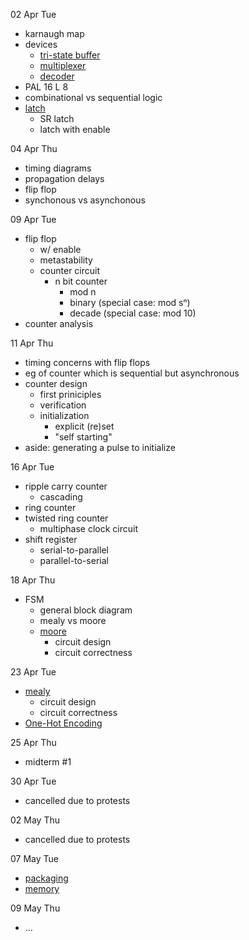 02 Apr Tue
 - karnaugh map
 - devices
    - [tri-state buffer](tri-state-buffer.md)
    - [multiplexer](multiplexer.md)
    - [decoder](decoder.md)
 - PAL 16 L 8
 - combinational vs sequential logic
 - [latch](latch.md)
    - SR latch
    - latch with enable

04 Apr Thu
 - timing diagrams
 - propagation delays
 - flip flop
 - synchonous vs asynchonous

09 Apr Tue
 - flip flop
    - w/ enable
    - metastability
    - counter circuit
       - n bit counter
          - mod n
          - binary (special case: mod sⁿ)
          - decade (special case: mod 10)
 - counter analysis

11 Apr Thu
 - timing concerns with flip flops
 - eg of counter which is sequential but asynchronous
 - counter design
    - first priniciples
    - verification
    - initialization
       - explicit (re)set
       - "self starting"
 - aside: generating a pulse to initialize

16 Apr Tue
 - ripple carry counter
    - cascading
 - ring counter
 - twisted ring counter
    - multiphase clock circuit
 - shift register
    - serial-to-parallel
    - parallel-to-serial

18 Apr Thu
 - FSM
    - general block diagram
    - mealy vs moore
    - [moore](moore.md)
       - circuit design
       - circuit correctness

23 Apr Tue
 - [mealy](mealy.md)
    - circuit design
    - circuit correctness
 - [One-Hot Encoding](one-hot.md)

25 Apr Thu
 - midterm #1

30 Apr Tue
 - cancelled due to protests

02 May Thu
 - cancelled due to protests

07 May Tue
 - [packaging](packaging.md)
 - [memory](memory.md)

09 May Thu
 - ...

